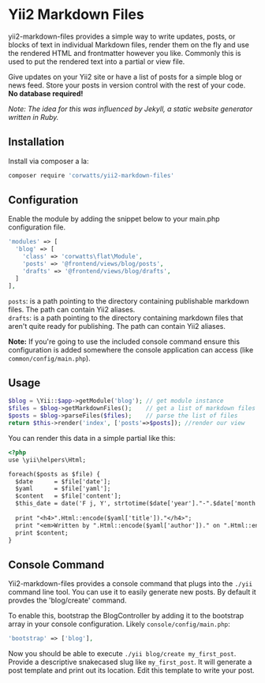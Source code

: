 # Yii2 Markdown Files

yii2-markdown-files provides a simple way to write updates, posts, or blocks of text in individual Markdown files, render them on the fly and use the rendered HTML and frontmatter however you like. Commonly this is used to put the rendered text into a partial or view file.

Give updates on your Yii2 site or have a list of posts for a simple blog or news feed. Store your posts in version control with the rest of your code. **No database required!**

_Note: The idea for this was influenced by Jekyll, a static website generator written in Ruby._

## Installation
Install via composer a la:  
```bash
composer require 'corwatts/yii2-markdown-files'
```

## Configuration
Enable the module by adding the snippet below to your main.php configuration file. 

```php
'modules' => [
  'blog' => [
    'class' => 'corwatts\flat\Module',
    'posts' => '@frontend/views/blog/posts',
    'drafts' => '@frontend/views/blog/drafts',
  ]
],
```

`posts`: is a path pointing to the directory containing publishable markdown files. The path can contain Yii2 aliases.  
`drafts`: is a path pointing to the directory containing markdown files that aren't quite ready for publishing. The path can contain Yii2 aliases.  

**Note:** If you're going to use the included console command ensure this configuration is added somewhere the console application can access (like `common/config/main.php`).

## Usage
```php
$blog = \Yii::$app->getModule('blog'); // get module instance
$files = $blog->getMarkdownFiles();    // get a list of markdown files
$posts = $blog->parseFiles($files);    // parse the list of files
return $this->render('index', ['posts'=>$posts]); //render our view
```

You can render this data in a simple partial like this:

```html
<?php
use \yii\helpers\Html;

foreach($posts as $file) {
  $date      = $file['date'];
  $yaml      = $file['yaml'];
  $content   = $file['content'];
  $this_date = date('F j, Y', strtotime($date['year']."-".$date['month']."-".$date['day']));
  
  print "<h4>".Html::encode($yaml['title'])."</h4>";
  print "<em>Written by ".Html::encode($yaml['author'])." on ".Html::encode($this_date)."</em>";
  print $content;
}
```

## Console Command
Yii2-markdown-files provides a console command that plugs into the `./yii` command line tool. You can use it to easily generate new posts. By default it provdes the 'blog/create' command.

To enable this, bootstrap the BlogController by adding it to the bootstrap array in your console configuration. Likely `console/config/main.php`:

```php
'bootstrap' => ['blog'],
```

Now you should be able to execute `./yii blog/create my_first_post`. Provide a descriptive snakecased slug like `my_first_post`. It will generate a post template and print out its location. Edit this template to write your post.
